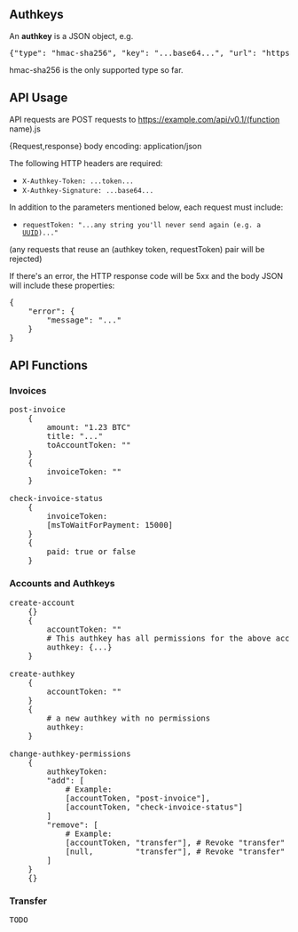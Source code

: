 
## Authkeys

An **authkey** is a JSON object, e.g.

<pre>
{"type": "hmac-sha256", "key": "...base64...", "url": "https://example.com", "token": "EWyYz92V"}
</pre>

hmac-sha256 is the only supported type so far.



## API Usage

API requests are POST requests to https://example.com/api/v0.1/(function name).js

{Request,response} body encoding: application/json

The following HTTP headers are required:

* <code>X-Authkey-Token: ...token...</code>
* <code>X-Authkey-Signature: ...base64...</code>

In addition to the parameters mentioned below, each request must include:

* <code>requestToken: "...any string you'll never send again (e.g. a [UUID](http://en.wikipedia.org/wiki/UUID))..."</code>

(any requests that reuse an (authkey token, requestToken) pair will be rejected)

If there's an error, the HTTP response code will be 5xx and the body JSON will include these properties:
<pre>
{
    "error": {
        "message": "..."
    }
}
</pre>

## API Functions

### Invoices

<pre>
post-invoice
    {
        amount: "1.23 BTC"
        title: "..."
        toAccountToken: ""
    }
    {
        invoiceToken: ""
    }

check-invoice-status
    {
        invoiceToken: 
        [msToWaitForPayment: 15000]
    }
    {
        paid: true or false
    }
</pre>

### Accounts and Authkeys

<pre>
create-account
    {}
    {
        accountToken: ""
        # This authkey has all permissions for the above account:
        authkey: {...}
    }

create-authkey
    {
        accountToken: ""
    }
    {
        # a new authkey with no permissions
        authkey:
    }

change-authkey-permissions
    {
        authkeyToken: 
        "add": [
            # Example:
            [accountToken, "post-invoice"],
            [accountToken, "check-invoice-status"]
        ]
        "remove": [
            # Example:
            [accountToken, "transfer"], # Revoke "transfer" for (this authkey, this account)
            [null,         "transfer"], # Revoke "transfer" for (this authkey, all accounts)
        ]
    }
    {}
</pre>


### Transfer

<pre>
TODO
</pre>
